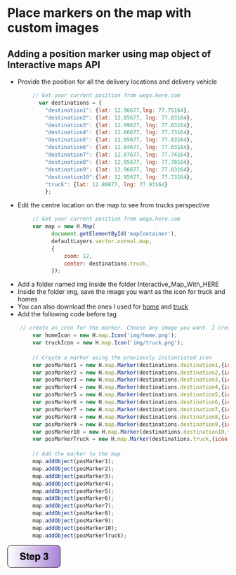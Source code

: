 # Place markers on the map with custom images


## Adding a position marker using map object of Interactive maps API
- Provide the position for all the delivery locations and delivery vehicle

```javascript
        // Get your current position from wego.here.com
          var destinations = { 
            "destination1": {lat: 12.96677,lng: 77.75164}, 
            "destination2": {lat: 12.85677, lng: 77.83164},
            "destination3": {lat: 12.99677, lng: 77.63164},
            "destination4": {lat: 12.86677, lng: 77.73164},
            "destination5": {lat: 12.95677, lng: 77.83164},
            "destination6": {lat: 12.84677, lng: 77.63164},
            "destination7": {lat: 12.87677, lng: 77.74164},
            "destination8": {lat: 12.95677, lng: 77.78164},
            "destination9": {lat: 12.96677, lng: 77.83164},
            "destination10":{lat: 12.95677, lng: 77.73164},
            "truck": {lat: 12.80677, lng: 77.93164}
            }; 
```

- Edit the centre location on the map to see from trucks perspective

```javascript
        // Get your current position from wego.here.com
        var map = new H.Map(
              document.getElementById('mapContainer'),
              defaultLayers.vector.normal.map,
              {
                  zoom: 12,
                  center: destinations.truck,
              });
```

- Add a folder named img inside the folder Interactive_Map_With_HERE
- Inside the folder img, save the image you want as the icon for truck and homes
- You can also download the ones I used for [home](img/home.png) and [truck](img/truck.png)
- Add the following code before </script> tag

```javascript
    // create an icon for the marker. Choose any image you want. I created mine using draw.io     
        var homeIcon = new H.map.Icon('img/home.png'); 
        var truckIcon = new H.map.Icon('img/truck.png'); 
                  
        // Create a marker using the previously instantiated icon
        var posMarker1 = new H.map.Marker(destinations.destination1,{icon:homeIcon});
        var posMarker2 = new H.map.Marker(destinations.destination2,{icon:homeIcon});
        var posMarker3 = new H.map.Marker(destinations.destination3,{icon:homeIcon});
        var posMarker4 = new H.map.Marker(destinations.destination4,{icon:homeIcon});
        var posMarker5 = new H.map.Marker(destinations.destination5,{icon:homeIcon});
        var posMarker6 = new H.map.Marker(destinations.destination6,{icon:homeIcon});
        var posMarker7 = new H.map.Marker(destinations.destination7,{icon:homeIcon});
        var posMarker8 = new H.map.Marker(destinations.destination8,{icon:homeIcon});
        var posMarker9 = new H.map.Marker(destinations.destination9,{icon:homeIcon});
        var posMarker10 = new H.map.Marker(destinations.destination10,{icon:homeIcon});
        var posMarkerTruck = new H.map.Marker(destinations.truck,{icon:truckIcon});

        // Add the marker to the map 
        map.addObject(posMarker1);
        map.addObject(posMarker2);
        map.addObject(posMarker3);
        map.addObject(posMarker4);
        map.addObject(posMarker5);
        map.addObject(posMarker6);
        map.addObject(posMarker7);
        map.addObject(posMarker8);
        map.addObject(posMarker9);
        map.addObject(posMarker10);
        map.addObject(posMarkerTruck);
```

[![Foo](/img/s3.png)](/Step3.md) 

